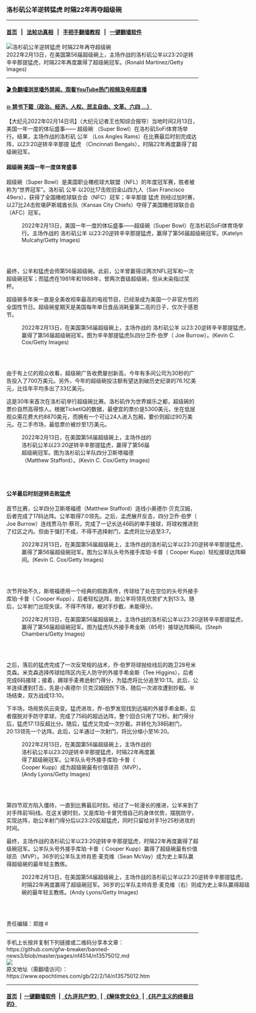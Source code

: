### 洛杉矶公羊逆转猛虎 时隔22年再夺超级碗
------------------------

#### [首页](https://github.com/gfw-breaker/banned-news3/blob/master/README.md) &nbsp;&nbsp;|&nbsp;&nbsp; [法轮功真相](https://github.com/begood0513/basic/blob/master/README.md)  &nbsp;&nbsp;|&nbsp;&nbsp; [手把手翻墙教程](https://github.com/gfw-breaker/guides/wiki)  &nbsp;&nbsp;|&nbsp;&nbsp; [一键翻墙软件](https://github.com/gfw-breaker/nogfw/blob/master/README.md)  



<div><img alt="洛杉矶公羊逆转猛虎 时隔22年再夺超级碗" class="attachment-djy_600_400 size-djy_600_400 wp-post-image" src="https://i.epochtimes.com/assets/uploads/2022/02/id13575048-GettyImages-1370409754-600x400.jpg"/>
<div class="caption">
 2022年2月13日，在美国第56届超级碗上，主场作战的洛杉矶公羊以23:20逆转辛辛那提猛虎，时隔22年再度赢得了超级碗冠军。(Ronald Martinez/Getty Images)
</div></div><hr/>

#### [ 🎬  免翻墙浏览墙外禁闻、观看YouTube热门视频及电视直播](https://github.com/gfw-breaker/HelloWorld)

#### [ 💥  禁书下载（政治、经济、人权、民主自由、文革、六四 ...）](https://github.com/gfw-breaker/books/blob/master/README.md)

<div><p>
 【大纪元2022年02月14日讯】（大纪元记者王也知综合报导）当地时间2月13日，美国一年一度的体坛盛事——
 <ok href="https://www.epochtimes.com/gb/tag/%E8%B6%85%E7%BA%A7%E7%A2%97.html">
  超级碗
 </ok>
 （Super Bowl）在洛杉矶SoFi体育场举行。结果，主场作战的洛杉矶
 <ok href="https://www.epochtimes.com/gb/tag/%E5%85%AC%E7%BE%8A.html">
  公羊
 </ok>
 （Los Angles Rams）在比赛最后时刻完成达阵，以23:20逆转辛辛那提
 <ok href="https://www.epochtimes.com/gb/tag/%E7%8C%9B%E8%99%8E.html">
  猛虎
 </ok>
 （Cincinnati Bengals），时隔22年再度赢得了超级碗冠军。
</p>
<h4>
 <ok href="https://www.epochtimes.com/gb/tag/%E8%B6%85%E7%BA%A7%E7%A2%97.html">
  超级碗
 </ok>
 美国一年一度体育盛事
</h4>
<p>
 超级碗（Super Bowl）是美国职业橄榄球大联盟（NFL）的年度冠军赛，胜者被称为“世界冠军”。洛杉矶
 <ok href="https://www.epochtimes.com/gb/tag/%E5%85%AC%E7%BE%8A.html">
  公羊
 </ok>
 以20比17击败旧金山四九人（San Francisco 49ers），获得了全国橄榄球联合会（NFC）冠军；辛辛那提
 <ok href="https://www.epochtimes.com/gb/tag/%E7%8C%9B%E8%99%8E.html">
  猛虎
 </ok>
 则经过加时赛，以27比24击败堪萨斯城酋长队（Kansas City Chiefs）夺得了美国橄榄球联合会（AFC）冠军。
</p>
<figure aria-describedby="caption-attachment-13575045" class="wp-caption aligncenter" id="attachment_13575045" style="width: 600px">
 <ok href=" https://i.epochtimes.com/assets/uploads/2022/02/id13575045-GettyImages-1370394209.jpg" rel="noreferrer noopener" target="_blank">
  <img alt="" class="wp-image-13575045" src="https://i.epochtimes.com/assets/uploads/2022/02/id13575045-GettyImages-1370394209.jpg"/>
 </ok>
 <br/><figcaption class="wp-caption-text" id="caption-attachment-13575045">
  2022年2月13日，美国一年一度的体坛盛事——超级碗（Super Bowl）在洛杉矶SoFi体育场举行。主场作战的
  <ok href="https://www.epochtimes.com/gb/tag/%E6%B4%9B%E6%9D%89%E7%9F%B6%E5%85%AC%E7%BE%8A.html">
   洛杉矶公羊
  </ok>
  以23:20逆转辛辛那提猛虎，赢得了第56届超级碗冠军。(Katelyn Mulcahy/Getty Images)
 </figcaption><br/>
</figure><br/>
<p>
 最终，公羊和猛虎会师第56届超级碗。此前，公羊曾赢得过两次NFL冠军和一次超级碗冠军；而猛虎在1981年和1988年，曾两次晋级超级碗，但从未染指过奖杯。
</p>
<p>
 超级碗多年来一直是全美收视率最高的电视节目，已经渐成为美国一个非官方性的全国性节日。超级碗星期天是美国每年单日食品消耗量第二高的日子，仅次于感恩节。
</p>
<figure aria-describedby="caption-attachment-13575046" class="wp-caption aligncenter" id="attachment_13575046" style="width: 600px">
 <ok href=" https://i.epochtimes.com/assets/uploads/2022/02/id13575046-GettyImages-1370397974.jpg" rel="noreferrer noopener" target="_blank">
  <img alt="" class="wp-image-13575046" src="https://i.epochtimes.com/assets/uploads/2022/02/id13575046-GettyImages-1370397974.jpg"/>
 </ok>
 <br/><figcaption class="wp-caption-text" id="caption-attachment-13575046">
  2022年2月13日，在美国第56届超级碗上，主场作战的
  <ok href="https://www.epochtimes.com/gb/tag/%E6%B4%9B%E6%9D%89%E7%9F%B6%E5%85%AC%E7%BE%8A.html">
   洛杉矶公羊
  </ok>
  以23:20逆转辛辛那提猛虎，赢得了第56届超级碗冠军。图为辛辛那提猛虎队四分卫乔‧伯罗（ Joe Burrow）。(Kevin C. Cox/Getty Images)
 </figcaption><br/>
</figure><br/>
<p>
 由于有上亿的观众收看，超级碗广告收费屡创新高，今年有多间公司为30秒的广告投入了700万美元。另外，今年的超级碗投注额有望达到破历史纪录的76.1亿美元，比往年平均多出了33亿美元。
</p>
<p>
 这是30年来首次在洛杉矶举行超级碗比赛。洛杉矶作为世界娱乐之都，超级碗的票价自然高得惊人。根据TicketIQ的数据，最便宜的票价是5300美元，坐在低层观众需花费大约8870美元，而拥有一个可让24人进入包厢，要价则超过90万美元。在二手市场，最低票价被炒至1万美元。
</p>
<figure aria-describedby="caption-attachment-13575042" class="wp-caption aligncenter" id="attachment_13575042" style="width: 349px">
 <ok href=" https://i.epochtimes.com/assets/uploads/2022/02/id13575042-GettyImages-1370388493.jpg" rel="noreferrer noopener" target="_blank">
  <img alt="" class="wp-image-13575042" src="https://i.epochtimes.com/assets/uploads/2022/02/id13575042-GettyImages-1370388493.jpg"/>
 </ok>
 <br/><figcaption class="wp-caption-text" id="caption-attachment-13575042">
  2022年2月13日，在美国第56届超级碗上，主场作战的洛杉矶公羊以23:20逆转辛辛那提猛虎，赢得了第56届超级碗冠军。图为洛杉矶公羊队四分卫斯塔福德（Matthew Stafford）。(Kevin C. Cox/Getty Images)
 </figcaption><br/>
</figure><br/>
<h4>
 公羊最后时刻逆转击败猛虎
</h4>
<p>
 首节比赛，公羊四分卫斯塔福德（Matthew Stafford）连线小奥德尔‧贝克汉姆，后者完成了17码达阵。公羊取得7:0领先。之后，孟虎展开反击，四分卫乔‧伯罗（ Joe Burrow）连线贾马尔‧蔡司，完成了一记长达46码的单手接球，将球权推进到了红区之内。但由于强打不成，不得不选择射门，孟虎将比分追至3:7。
</p>
<figure aria-describedby="caption-attachment-13575043" class="wp-caption aligncenter" id="attachment_13575043" style="width: 599px">
 <ok href=" https://i.epochtimes.com/assets/uploads/2022/02/id13575043-GettyImages-1370392286.jpg" rel="noreferrer noopener" target="_blank">
  <img alt="" class="wp-image-13575043" src="https://i.epochtimes.com/assets/uploads/2022/02/id13575043-GettyImages-1370392286.jpg"/>
 </ok>
 <br/><figcaption class="wp-caption-text" id="caption-attachment-13575043">
  2022年2月13日，在美国第56届超级碗上，主场作战的洛杉矶公羊以23:20逆转辛辛那提猛虎，赢得了第56届超级碗冠军。图为公羊队头号外接手库珀‧卡普（ Cooper Kupp）轻松接球达阵瞬间。(Kevin C. Cox/Getty Images)
 </figcaption><br/>
</figure><br/>
<p>
 次节开始不久，斯塔福德用一个经典的假跑真传，传球给了处在空位的头号外接手库珀‧卡普（ Cooper Kupp），后者轻松达阵，助公羊将领先优势扩大到13:3。随后，公羊射门出现失误，不得不传球，被对手抄截，未能得分。
</p>
<figure aria-describedby="caption-attachment-13575044" class="wp-caption aligncenter" id="attachment_13575044" style="width: 599px">
 <ok href=" https://i.epochtimes.com/assets/uploads/2022/02/id13575044-GettyImages-1370393203.jpg" rel="noreferrer noopener" target="_blank">
  <img alt="" class="wp-image-13575044" src="https://i.epochtimes.com/assets/uploads/2022/02/id13575044-GettyImages-1370393203.jpg"/>
 </ok>
 <br/><figcaption class="wp-caption-text" id="caption-attachment-13575044">
  2022年2月13日，在美国第56届超级碗上，主场作战的洛杉矶公羊以23:20逆转辛辛那提猛虎，赢得了第56届超级碗冠军。图为猛虎队外接手希金斯（85号）接球达阵瞬间。(Steph Chambers/Getty Images)
 </figcaption><br/>
</figure><br/>
<p>
 之后，落后的猛虎完成了一次反常规的战术，乔‧伯罗将球抛给线后的跑卫28号米克森。米克森选择传球给阵区内无人防守的外接手希金斯（Tee Higgins），后者完成6码接球；接着，踢球手麦弗逊射门得分，为猛虎将比分追至10:13。此后，公羊连续遭到打击，先是小奥德尔‧贝克汉姆因伤下场，随后一次进攻遭到抄截。半场结束，双方战成13:10。
</p>
<p>
 下半场，场局势风云突变。猛虎进攻，乔-伯罗发现找到远端的外接手希金斯，后者摆脱对手防守拿球，完成了75码的超远达阵，整个回合只用了12秒。射门得分后，猛虎17:13反超比分。随后，猛虎又完成一次抄截，并转化为38码射门，20:13领先一个达阵。此后，公羊通过一次射门，将比分缩小至16:20。
</p>
<figure aria-describedby="caption-attachment-13575047" class="wp-caption aligncenter" id="attachment_13575047" style="width: 350px">
 <ok href=" https://i.epochtimes.com/assets/uploads/2022/02/id13575047-GettyImages-1370408815.jpg" rel="noreferrer noopener" target="_blank">
  <img alt="" class="wp-image-13575047" src="https://i.epochtimes.com/assets/uploads/2022/02/id13575047-GettyImages-1370408815.jpg"/>
 </ok>
 <br/><figcaption class="wp-caption-text" id="caption-attachment-13575047">
  2022年2月13日，在美国第56届超级碗上，主场作战的洛杉矶公羊以23:20逆转辛辛那提猛虎，时隔22年再度赢得了超级碗冠军。公羊队头号外接手库珀‧卡普（ Cooper Kupp）成为超级碗最有价值球员（MVP）。(Andy Lyons/Getty Images)
 </figcaption><br/>
</figure><br/>
<p>
 第四节双方陷入僵持，一直到比赛最后时刻。经过了一轮漫长的推进，公羊来到了对手阵前1码线。在这关键时刻，又是库珀‧卡普凭借自己的身体优势，摆脱防守，实现达阵，助公羊射门得分后以23:20反超猛虎，同时只留给对手1分25秒进攻的时间。
</p>
<p>
 最终，主场作战的洛杉矶公羊以23:20逆转辛辛那提猛虎，时隔22年再度赢得了超级碗冠军。公羊队头号外接手库珀‧卡普（ Cooper Kupp）赢得了超级碗最有价值球员（MVP）。36岁的公羊队主帅肖恩‧麦克维（Sean McVay）成为史上率队赢得超级碗的最年轻主教练。
</p>
<figure aria-describedby="caption-attachment-13575049" class="wp-caption aligncenter" id="attachment_13575049" style="width: 599px">
 <ok href=" https://i.epochtimes.com/assets/uploads/2022/02/id13575049-GettyImages-1370410571.jpg" rel="noreferrer noopener" target="_blank">
  <img alt="" class="wp-image-13575049" src="https://i.epochtimes.com/assets/uploads/2022/02/id13575049-GettyImages-1370410571.jpg"/>
 </ok>
 <br/><figcaption class="wp-caption-text" id="caption-attachment-13575049">
  2022年2月13日，在美国第56届超级碗上，主场作战的洛杉矶公羊以23:20逆转辛辛那提猛虎，时隔22年再度赢得了超级碗冠军。36岁的公羊队主帅肖恩‧麦克维（右）则成为史上率队赢得超级碗的最年轻主教练。(Andy Lyons/Getty Images)
 </figcaption><br/>
</figure><br/>
<p>
 责任编辑：郑煌＃
</p>
</div>
<hr/>
手机上长按并复制下列链接或二维码分享本文章：<br/>
https://github.com/gfw-breaker/banned-news3/blob/master/pages/nf4514/n13575012.md <br/>
<a href='https://github.com/gfw-breaker/banned-news3/blob/master/pages/nf4514/n13575012.md'><img src='https://github.com/gfw-breaker/banned-news3/blob/master/pages/nf4514/n13575012.md.png'/></a> <br/>
原文地址（需翻墙访问）：https://www.epochtimes.com/gb/22/2/14/n13575012.htm


------------------------
#### [首页](https://github.com/gfw-breaker/banned-news3/blob/master/README.md) &nbsp;|&nbsp; [一键翻墙软件](https://github.com/gfw-breaker/nogfw/blob/master/README.md) &nbsp;| [《九评共产党》](https://github.com/gfw-breaker/9ping.md/blob/master/README.md#九评之一评共产党是什么) | [《解体党文化》](https://github.com/gfw-breaker/jtdwh.md/blob/master/README.md) | [《共产主义的终极目的》](https://github.com/gfw-breaker/gczydzjmd.md/blob/master/README.md)


<img src='http://gfw-breaker.win/banned-news3/pages/nf4514/n13575012.md' width='0px' height='0px'/>
